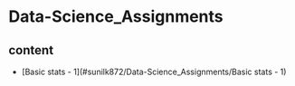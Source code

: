 # Data-Science_Assignments

## content
 - [Basic stats - 1](#sunilk872/Data-Science_Assignments/Basic stats - 1)
 
